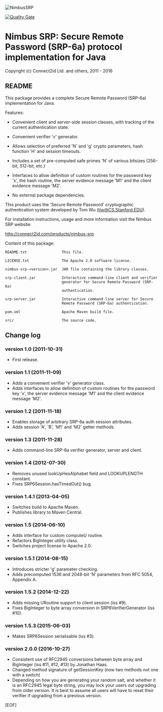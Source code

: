 ![NimbusSRP](https://bytebucket.org/connect2id/nimbus-srp/raw/0d77bbb18b5e223115135b6582ef6998596abd42/nimubs-logo-small.png)

[![Quality Gate](https://sonarqube.com/api/badges/gate?key=com.nimbusds%3Asrp6a)](https://sonarqube.com/dashboard/index/com.nimbusds%3Asrp6a)

# Nimbus SRP: Secure Remote Password (SRP-6a) protocol implementation for Java

Copyright (c) Connect2id Ltd. and others, 2011 - 2016

## README

This package provides a complete Secure Remote Password (SRP-6a) implementation 
for Java.

Features:

* Convenient client and server-side session classes, with tracking of the
  current authentication state.
  
* Convenient verifier 'v' generator.

* Allows selection of preferred 'N' and 'g' crypto parameters, hash 
  function 'H' and session timeouts.
  
* Includes a set of pre-computed safe primes 'N' of various bitsizes 
  (256-bit, 512-bit, etc.)
  
* Interfaces to allow definition of custom routines for the password key
  'x', the hash routine, the server evidence message 'M1' and the client
  evidence message 'M2'.

* No external package dependencies. 


This product uses the 'Secure Remote Password' cryptographic authentication 
system developed by Tom Wu (tjw@CS.Stanford.EDU).

For installation instructions, usage and more information visit the Nimbus SRP
website:

<http://connect2id.com/products/nimbus-srp>

Content of this package:

```
README.txt                This file.

LICENSE.txt               The Apache 2.0 software license.

nimbus-srp-<version>.jar  JAR file containing the library classes.

srp-client.jar            Interactive command-line client and verifier 
                          generator for Secure Remote Password (SRP-6a)
                          authentication.

srp-server.jar            Interactive command-line server for Secure 
                          Remote Password (SRP-6a) authentication.

pom.xml                   Apache Maven build file.

src/                      The source code.
```

## Change log

### version 1.0 (2011-10-31)
* First release.

### version 1.1 (2011-11-09)
* Adds a convenient verifier 'v' generator class.
* Adds interfaces to allow definition of custom routines for the 
  password key 'x', the server evidence message 'M1' and the client 
  evidence message 'M2'.

### version 1.2 (2011-11-18)
* Enables storage of arbitrary SRP-6a auth session attributes.
* Adds session 'A', 'B', 'M1' and 'M2' getter methods.

### version 1.3 (2011-11-28)
* Adds command-line SRP-6a verifier generator, server and client.

### version 1.4 (2012-07-30)
* Removes unused lookUpHexAlphabet field and LOOKUPLENGTH constant.
* Fixes SRP6Session.hasTimedOut() bug.

### version 1.4.1 (2013-04-05)
* Switches build to Apache Maven.
* Publishes library to Maven Central.

### version 1.5 (2014-06-10)
* Adds interface for custom computeU routine.
* Refactors BigInteger utility class.
* Switches project license to Apache 2.0.

### version 1.5.1 (2014-08-15)
* Introduces stricter 'g' parameter checking.
* Adds precomputed 1536 and 2048-bit 'N' parameters from RFC 5054, Appendix A.

### version 1.5.2 (2014-12-22)
* Adds missing URoutine support to client session (iss #9).
* Fixes BigInteger to byte array conversion in SRP6VerifierGenerator (iss #10).

### version 1.5.3 (2015-06-03)
* Makes SRP6Session serialisable (iss #3).

### version 2.0.0 (2016-10-27) 
* Consistent use of RFC2945 conversions between byte array and BigInteger 
  (iss #11, #12, #13) by Jonathan Haas. 
* Changed method signature of getSessionKey (now two methods not one with a 
  switch)
* Depending on how you are generating your random salt, and whether it is an 
  RFC2945 legal byte string, you may lock your users out upgrading from older 
  version. It is best to assume all users will have to reset their verifier if 
  upgrading from a previous version.


[EOF]